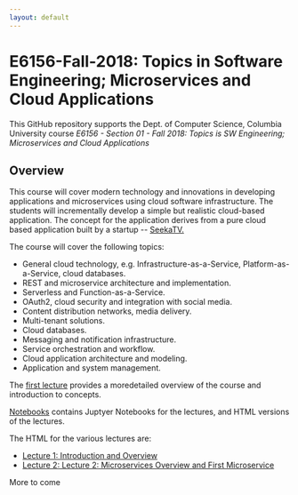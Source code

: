 ```yaml
---
layout: default
---
```


# E6156-Fall-2018: Topics in Software Engineering; Microservices and Cloud Applications

This GitHub repository supports the Dept. of Computer Science, Columbia University course
_E6156 - Section 01 - Fall 2018: Topics is SW Engineering; Microservices and Cloud Applications_

## Overview

This course will cover modern technology and innovations in developing applications and microservices
using cloud software infrastructure. The students will
incrementally develop a simple but realistic cloud-based application. 
The concept for the application derives from a pure cloud based application built by a 
startup -- [SeekaTV.](watch.seeka.tv)

The course will cover the following topics:

- General cloud technology, e.g. Infrastructure-as-a-Service, Platform-as-a-Service, cloud databases.
- REST and microservice architecture and implementation.
- Serverless and Function-as-a-Service.
- OAuth2, cloud security and integration with social media.
- Content distribution networks, media delivery.
- Multi-tenant solutions.
- Cloud databases.
- Messaging and notification infrastructure.
- Service orchestration and workflow.
- Cloud application architecture and modeling.
- Application and system management.

The [first lecture](./Notebooks/E6156-f2018-Lecture-1.html) provides a moredetailed
overview of the course and introduction to concepts.

[Notebooks](./Notebooks) contains Juptyer Notebooks for the lectures, and 
HTML versions of the lectures. 

The HTML for the various lectures are:
- [Lecture 1: Introduction and Overview](./Notebooks/E6156-f2018-Lecture-1.html)
- [Lecture 2: Lecture 2: Microservices Overview and First Microservice](./Notebooks/E6156-f2018-Lecture-2.html)

More to come
  